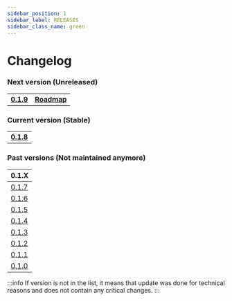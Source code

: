 ```yaml
---
sidebar_position: 1
sidebar_label: RELEASES
sidebar_class_name: green
---
```


# Changelog

### Next version (Unreleased)

|   |   |
|---|---|
|__[0.1.9](/docs/changelog/0.1.9)__| __[Roadmap](/roadmap)__|

### Current version (Stable)

|   |
|---|
|__[0.1.8](/docs/changelog/0.1.8)__|




### Past versions (Not maintained anymore)

| 0.1.X |
|---|
| [0.1.7](/docs/changelog/0.1.7) |
| [0.1.6](/docs/changelog/0.1.6) |
| [0.1.5](/docs/changelog/0.1.5) |
| [0.1.4](/docs/changelog/0.1.4) |
| [0.1.3](/docs/changelog/0.1.3) |
| [0.1.2](/docs/changelog/0.1.2) |
| [0.1.1](/docs/changelog/0.1.1) |
| [0.1.0](/docs/changelog/0.1.0) |

:::info
If version is not in the list, it means that update was done for technical reasons and does not contain any critical changes.
:::
